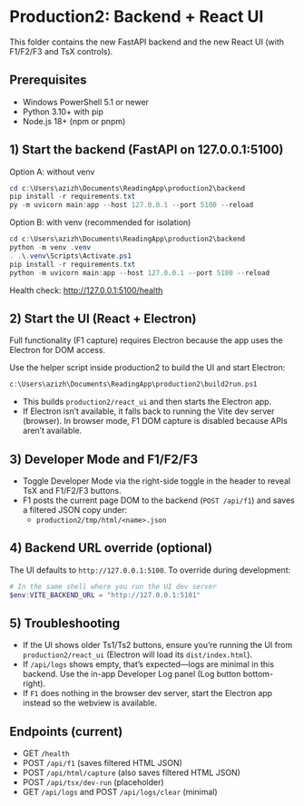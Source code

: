 # Production2: Backend + React UI

This folder contains the new FastAPI backend and the new React UI (with F1/F2/F3 and TsX controls).

## Prerequisites
- Windows PowerShell 5.1 or newer
- Python 3.10+ with pip
- Node.js 18+ (npm or pnpm)

## 1) Start the backend (FastAPI on 127.0.0.1:5100)
Option A: without venv

```powershell
cd c:\Users\azizh\Documents\ReadingApp\production2\backend
pip install -r requirements.txt
py -m uvicorn main:app --host 127.0.0.1 --port 5100 --reload
```

Option B: with venv (recommended for isolation)

```powershell
cd c:\Users\azizh\Documents\ReadingApp\production2\backend
python -m venv .venv
. .\.venv\Scripts\Activate.ps1
pip install -r requirements.txt
python -m uvicorn main:app --host 127.0.0.1 --port 5100 --reload
```

Health check: http://127.0.0.1:5100/health

## 2) Start the UI (React + Electron)
Full functionality (F1 capture) requires Electron because the app uses the Electron <webview> for DOM access.

Use the helper script inside production2 to build the UI and start Electron:

```powershell
c:\Users\azizh\Documents\ReadingApp\production2\build2run.ps1
```

- This builds `production2/react_ui` and then starts the Electron app.
- If Electron isn’t available, it falls back to running the Vite dev server (browser). In browser mode, F1 DOM capture is disabled because <webview> APIs aren’t available.

## 3) Developer Mode and F1/F2/F3
- Toggle Developer Mode via the right-side toggle in the header to reveal TsX and F1/F2/F3 buttons.
- F1 posts the current page DOM to the backend (`POST /api/f1`) and saves a filtered JSON copy under:
  - `production2/tmp/html/<name>.json`

## 4) Backend URL override (optional)
The UI defaults to `http://127.0.0.1:5100`. To override during development:

```powershell
# In the same shell where you run the UI dev server
$env:VITE_BACKEND_URL = "http://127.0.0.1:5101"
```

## 5) Troubleshooting
- If the UI shows older Ts1/Ts2 buttons, ensure you’re running the UI from `production2/react_ui` (Electron will load its `dist/index.html`).
- If `/api/logs` shows empty, that’s expected—logs are minimal in this backend. Use the in-app Developer Log panel (Log button bottom-right).
- If `F1` does nothing in the browser dev server, start the Electron app instead so the webview is available.

## Endpoints (current)
- GET `/health`
- POST `/api/f1` (saves filtered HTML JSON)
- POST `/api/html/capture` (also saves filtered HTML JSON)
- POST `/api/tsx/dev-run` (placeholder)
- GET `/api/logs` and POST `/api/logs/clear` (minimal)